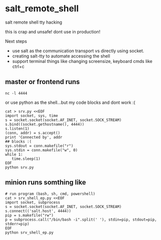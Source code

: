salt_remote_shell
=================

salt remote shell tty hacking

this is crap and unsafe! dont use in production!

Next steps
 - use salt as the communication transport vs directly using socket.
 - creating salt-tty to automate accessing the shell
 - support terminal things like changing screensize, keyboard cmds like ctrl+c



master or frontend runs
----------------------------
```
nc -l 4444
```
or use python as the shell...but my code blocks and dont work :(

```
cat > srv.py <<EOF
import socket, sys, time
s = socket.socket(socket.AF_INET, socket.SOCK_STREAM)
s.bind((socket.gethostname(), 4444))
s.listen(1)
(conn, addr) = s.accept()
print 'Connected by', addr
## blocks :(
sys.stdout = conn.makefile("r")
sys.stdin = conn.makefile("w", 0)
while 1:
   time.sleep(1)
EOF
python srv.py
```





minion runs somthing like
----------------------------
```
# run program (bash, sh, cmd, powershell)
cat > srv_shell_ep.py <<EOF
import socket, subprocess
s = socket.socket(socket.AF_INET, socket.SOCK_STREAM)
s.connect(('salt.host', 4444))
pip = s.makefile("rw")
p = subprocess.call("/bin/bash -i".split(' '), stdin=pip, stdout=pip, stderr=pip)
EOF
python srv_shell_ep.py
```
